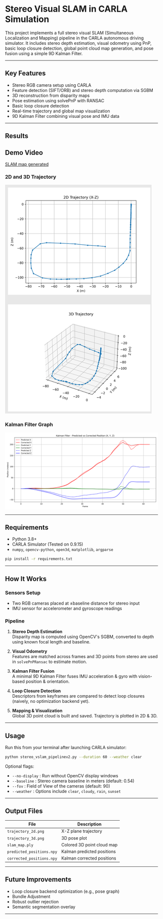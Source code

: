 
# Stereo Visual SLAM in CARLA Simulation

This project implements a full stereo visual SLAM (Simultaneous Localization and Mapping) pipeline in the CARLA autonomous driving simulator. It includes stereo depth estimation, visual odometry using PnP, basic loop closure detection, global point cloud map generation, and pose fusion using a simple 9D Kalman Filter.

---

##  Key Features

- Stereo RGB camera setup using CARLA
- Feature detection (SIFT/ORB) and stereo depth computation via SGBM
- 3D reconstruction from disparity maps
- Pose estimation using solvePnP with RANSAC
- Basic loop closure detection
- Real-time trajectory and global map visualization
- 9D Kalman Filter combining visual pose and IMU data

---

##  Results

##  Demo Video
[SLAM map generated](https://www.youtube.com/watch?v=0km4ypER8EA)

### 2D and 3D Trajectory 
![Trajectory](slam_code/2d_3dSLAMResults.png)

### Kalman Filter Graph
![KF](slam_code/kalman_position_comparison.png) 


---

##  Requirements

- Python 3.8+
- CARLA Simulator (Tested on 0.9.15)
- `numpy`, `opencv-python`, `open3d`, `matplotlib`, `argparse`

```bash
pip install -r requirements.txt
```

---

##  How It Works

### Sensors Setup

- Two RGB cameras placed at ±baseline distance for stereo input
- IMU sensor for accelerometer and gyroscope readings

### Pipeline

1. **Stereo Depth Estimation**  
   Disparity map is computed using OpenCV's SGBM, converted to depth using known focal length and baseline.

2. **Visual Odometry**  
   Features are matched across frames and 3D points from stereo are used in `solvePnPRansac` to estimate motion.

3. **Kalman Filter Fusion**  
   A minimal 9D Kalman Filter fuses IMU acceleration & gyro with vision-based position & orientation.

4. **Loop Closure Detection**  
   Descriptors from keyframes are compared to detect loop closures (naively, no optimization backend yet).

5. **Mapping & Visualization**  
   Global 3D point cloud is built and saved. Trajectory is plotted in 2D & 3D.

---

##  Usage

Run this from your terminal after launching CARLA simulator:

```bash
python stereo_vslam_pipelinev2.py --duration 60 --weather clear
```

Optional flags:

- `--no-display` : Run without OpenCV display windows
- `--baseline`   : Stereo camera baseline in meters (default: 0.54)
- `--fov`        : Field of View of the cameras (default: 90)
- `--weather`    : Options include `clear`, `cloudy`, `rain`, `sunset`

---

##  Output Files

| File | Description |
|------|-------------|
| `trajectory_2d.png` | X-Z plane trajectory |
| `trajectory_3d.png` | 3D pose plot |
| `slam_map.ply` | Colored 3D point cloud map |
| `predicted_positions.npy` | Kalman predicted positions |
| `corrected_positions.npy` | Kalman corrected positions |

---

## Future Improvements

- Loop closure backend optimization (e.g., pose graph)
- Bundle Adjustment
- Robust outlier rejection
- Semantic segmentation overlay

---

